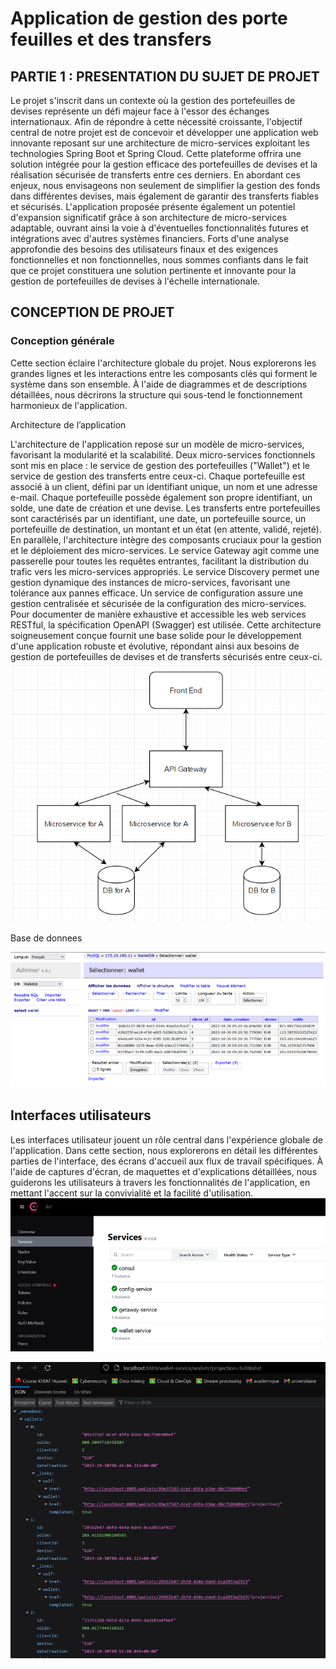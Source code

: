# Application de gestion des porte feuilles et des transfers 

    

## PARTIE 1 : PRESENTATION DU SUJET DE PROJET
Le projet s'inscrit dans un contexte où la gestion des portefeuilles de devises représente un défi majeur face à l'essor des échanges internationaux. Afin de répondre à cette nécessité croissante, l'objectif central de notre projet est de concevoir et développer une application web innovante reposant sur une architecture de micro-services exploitant les technologies Spring Boot et Spring Cloud. Cette plateforme offrira une solution intégrée pour la gestion efficace des portefeuilles de devises et la réalisation sécurisée de transferts entre ces derniers. En abordant ces enjeux, nous envisageons non seulement de simplifier la gestion des fonds dans différentes devises, mais également de garantir des transferts fiables et sécurisés. L'application proposée présente également un potentiel d'expansion significatif grâce à son architecture de micro-services adaptable, ouvrant ainsi la voie à d'éventuelles fonctionnalités futures et intégrations avec d'autres systèmes financiers. Forts d'une analyse approfondie des besoins des utilisateurs finaux et des exigences fonctionnelles et non fonctionnelles, nous sommes confiants dans le fait que ce projet constituera une solution pertinente et innovante pour la gestion de portefeuilles de devises à l'échelle internationale.

## CONCEPTION DE PROJET

### Conception générale 
Cette section éclaire l'architecture globale du projet. Nous explorerons les grandes lignes et les interactions entre les composants clés qui forment le système dans son ensemble. À l'aide de diagrammes et de descriptions détaillées, nous décrirons la structure qui sous-tend le fonctionnement harmonieux de l'application.
 
Architecture de l’application 

L'architecture de l'application repose sur un modèle de micro-services, favorisant la modularité et la scalabilité. Deux micro-services fonctionnels sont mis en place : le service de gestion des portefeuilles ("Wallet") et le service de gestion des transferts entre ceux-ci. Chaque portefeuille est associé à un client, défini par un identifiant unique, un nom et une adresse e-mail. Chaque portefeuille possède également son propre identifiant, un solde, une date de création et une devise. Les transferts entre portefeuilles sont caractérisés par un identifiant, une date, un portefeuille source, un portefeuille de destination, un montant et un état (en attente, validé, rejeté). En parallèle, l'architecture intègre des composants cruciaux pour la gestion et le déploiement des micro-services. Le service Gateway agit comme une passerelle pour toutes les requêtes entrantes, facilitant la distribution du trafic vers les micro-services appropriés. Le service Discovery permet une gestion dynamique des instances de micro-services, favorisant une tolérance aux pannes efficace. Un service de configuration assure une gestion centralisée et sécurisée de la configuration des micro-services. Pour documenter de manière exhaustive et accessible les web services RESTful, la spécification OpenAPI (Swagger) est utilisée. Cette architecture soigneusement conçue fournit une base solide pour le développement d'une application robuste et évolutive, répondant ainsi aux besoins de gestion de portefeuilles de devises et de transferts sécurisés entre ceux-ci.
![arch.png](Captures%2Farch.png)

Base de donnees 

![walletDB.png](Captures%2FwalletDB.png)

## Interfaces utilisateurs 

Les interfaces utilisateur jouent un rôle central dans l'expérience globale de l'application. Dans cette section, nous explorerons en détail les différentes parties de l'interface, des écrans d'accueil aux flux de travail spécifiques. À l'aide de captures d'écran, de maquettes et d'explications détaillées, nous guiderons les utilisateurs à travers les fonctionnalités de l'application, en mettant l'accent sur la convivialité et la facilité d'utilisation.
![consul.png](Captures%2Fconsul.png)

![test.png](Captures%2Ftest.png)



